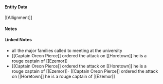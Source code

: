 #### Entity Data

[[Allignment]] 

#### Notes

#### Linked Notes 

- all the major families called to meeting at the university
- [[Captain Oreon Pierce]]  ordered the attack on [[Horetown]] he is a rouge captain of [[Ezemor]] 
- [[Captain Oreon Pierce]]  ordered the attack on [[Horetown]] he is a rouge captain of [[Ezemor]]- [[Captain Oreon Pierce]]  ordered the attack on [[Horetown]] he is a rouge captain of [[Ezemor]]